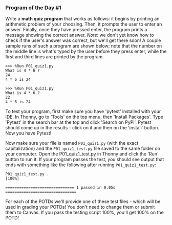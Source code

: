 ### Program of the Day #1

Write a **math quiz program** that works as follows: it begins by printing an arithmetic problem of your choosing. Then, it prompts the user to enter an answer. Finally, once they have pressed enter, the program prints a message showing the correct answer. *Note*: we don't yet know how to check if the user's answer was correct, but we'll get there soon! A couple sample runs of such a program are shown below; note that the number on the middle line is what's typed by the user before they press enter, while the first and third lines are printed by the program.

```
>>> %Run P01_quiz1.py
What is 4 * 6 ?
24
4 * 6 is 24
```

```
>>> %Run P01_quiz1.py
What is 4 * 6 ?
22
4 * 6 is 24
```

To test your program, first make sure you have 'pytest' installed with your IDE. In Thonny, go to 'Tools' on the top menu, then 'Install Packages'. Type 'Pytest' in the search bar at the top and click 'Search on PyPi'. Pytest should come up in the results - click on it and then on the 'install' button. Now you have Pytest!

Now make sure your file is named `P01_quiz1.py` (with the exact capitalization) and the `P01_quiz1_test.py` file saved to the same folder on your computer. Open the P01_quiz1_test.py in Thonny and click the 'Run' button to run it. If your program passes the test, you should see output that ends with something like the following after running `P01_quiz1_test.py`:

```
P01_quiz1_test.py .                                                      [100%]

============================== 1 passed in 0.05s ===============================
```

For each of the POTDs we'll provide one of these test files - which will be used in grading your POTDs!  You don't need to change them or submit them to Canvas. If you pass the testing script 100%, you'll get 100% on the POTD!
